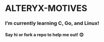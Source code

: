 # ALTERYX-MOTIVES

### I’m currently learning C, Go, and Linux!

#### Say hi or fork a repo to help me out! 😊
